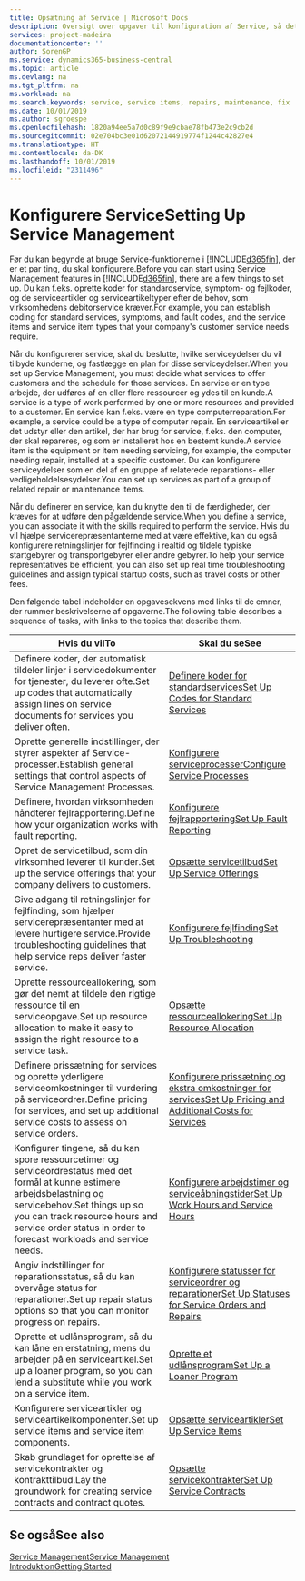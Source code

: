 ```yaml
---
title: Opsætning af Service | Microsoft Docs
description: Oversigt over opgaver til konfiguration af Service, så det passer til den måde, organisationen administrerer sine tjenester på.
services: project-madeira
documentationcenter: ''
author: SorenGP
ms.service: dynamics365-business-central
ms.topic: article
ms.devlang: na
ms.tgt_pltfrm: na
ms.workload: na
ms.search.keywords: service, service items, repairs, maintenance, fix
ms.date: 10/01/2019
ms.author: sgroespe
ms.openlocfilehash: 1820a94ee5a7d0c89f9e9cbae78fb473e2c9cb2d
ms.sourcegitcommit: 02e704bc3e01d62072144919774f1244c42827e4
ms.translationtype: HT
ms.contentlocale: da-DK
ms.lasthandoff: 10/01/2019
ms.locfileid: "2311496"
---
```

# <a name="setting-up-service-management"></a><span data-ttu-id="363f9-103">Konfigurere Service</span><span class="sxs-lookup"><span data-stu-id="363f9-103">Setting Up Service Management</span></span>
<span data-ttu-id="363f9-104">Før du kan begynde at bruge Service-funktionerne i [!INCLUDE[d365fin](includes/d365fin_md.md)], der er et par ting, du skal konfigurere.</span><span class="sxs-lookup"><span data-stu-id="363f9-104">Before you can start using Service Management features in [!INCLUDE[d365fin](includes/d365fin_md.md)], there are a few things to set up.</span></span> <span data-ttu-id="363f9-105">Du kan f.eks. oprette koder for standardservice, symptom- og fejlkoder, og de serviceartikler og serviceartikeltyper efter de behov, som virksomhedens debitorservice kræver.</span><span class="sxs-lookup"><span data-stu-id="363f9-105">For example, you can establish coding for standard services, symptoms, and fault codes, and the service items and service item types that your company's customer service needs require.</span></span>  

<span data-ttu-id="363f9-106">Når du konfigurerer service, skal du beslutte, hvilke serviceydelser du vil tilbyde kunderne, og fastlægge en plan for disse serviceydelser.</span><span class="sxs-lookup"><span data-stu-id="363f9-106">When you set up Service Management, you must decide what services to offer customers and the schedule for those services.</span></span> <span data-ttu-id="363f9-107">En service er en type arbejde, der udføres af en eller flere ressourcer og ydes til en kunde.</span><span class="sxs-lookup"><span data-stu-id="363f9-107">A service is a type of work performed by one or more resources and provided to a customer.</span></span> <span data-ttu-id="363f9-108">En service kan f.eks. være en type computerreparation.</span><span class="sxs-lookup"><span data-stu-id="363f9-108">For example, a service could be a type of computer repair.</span></span> <span data-ttu-id="363f9-109">En serviceartikel er det udstyr eller den artikel, der har brug for service, f.eks. den computer, der skal repareres, og som er installeret hos en bestemt kunde.</span><span class="sxs-lookup"><span data-stu-id="363f9-109">A service item is the equipment or item needing servicing, for example, the computer needing repair, installed at a specific customer.</span></span> <span data-ttu-id="363f9-110">Du kan konfigurere serviceydelser som en del af en gruppe af relaterede reparations- eller vedligeholdelsesydelser.</span><span class="sxs-lookup"><span data-stu-id="363f9-110">You can set up services as part of a group of related repair or maintenance items.</span></span>  
  
<span data-ttu-id="363f9-111">Når du definerer en service, kan du knytte den til de færdigheder, der kræves for at udføre den pågældende service.</span><span class="sxs-lookup"><span data-stu-id="363f9-111">When you define a service, you can associate it with the skills required to perform the service.</span></span> <span data-ttu-id="363f9-112">Hvis du vil hjælpe servicerepræsentanterne med at være effektive, kan du også konfigurere retningslinjer for fejlfinding i realtid og tildele typiske startgebyrer og transportgebyrer eller andre gebyrer.</span><span class="sxs-lookup"><span data-stu-id="363f9-112">To help your service representatives be efficient, you can also set up real time troubleshooting guidelines and assign typical startup costs, such as travel costs or other fees.</span></span>  

<span data-ttu-id="363f9-113">Den følgende tabel indeholder en opgavesekvens med links til de emner, der rummer beskrivelserne af opgaverne.</span><span class="sxs-lookup"><span data-stu-id="363f9-113">The following table describes a sequence of tasks, with links to the topics that describe them.</span></span>  
  
| <span data-ttu-id="363f9-114">Hvis du vil</span><span class="sxs-lookup"><span data-stu-id="363f9-114">To</span></span> | <span data-ttu-id="363f9-115">Skal du se</span><span class="sxs-lookup"><span data-stu-id="363f9-115">See</span></span> |
| --- | --- |
| <span data-ttu-id="363f9-116">Definere koder, der automatisk tildeler linjer i servicedokumenter for tjenester, du leverer ofte.</span><span class="sxs-lookup"><span data-stu-id="363f9-116">Set up codes that automatically assign lines on service documents for services you deliver often.</span></span> |[<span data-ttu-id="363f9-117">Definere koder for standardservices</span><span class="sxs-lookup"><span data-stu-id="363f9-117">Set Up Codes for Standard Services</span></span>](service-how-setup-service-coding.md)|
| <span data-ttu-id="363f9-118">Oprette generelle indstillinger, der styrer aspekter af Service-processer.</span><span class="sxs-lookup"><span data-stu-id="363f9-118">Establish general settings that control aspects of Service Management Processes.</span></span>|[<span data-ttu-id="363f9-119">Konfigurere serviceprocesser</span><span class="sxs-lookup"><span data-stu-id="363f9-119">Configure Service Processes</span></span>](service-setup-service-processes.md)|
| <span data-ttu-id="363f9-120">Definere, hvordan virksomheden håndterer fejlrapportering.</span><span class="sxs-lookup"><span data-stu-id="363f9-120">Define how your organization works with fault reporting.</span></span> |[<span data-ttu-id="363f9-121">Konfigurere fejlrapportering</span><span class="sxs-lookup"><span data-stu-id="363f9-121">Set Up Fault Reporting</span></span>](service-how-setup-fault-reporting.md) |
| <span data-ttu-id="363f9-122">Opret de servicetilbud, som din virksomhed leverer til kunder.</span><span class="sxs-lookup"><span data-stu-id="363f9-122">Set up the service offerings that your company delivers to customers.</span></span>|[<span data-ttu-id="363f9-123">Opsætte servicetilbud</span><span class="sxs-lookup"><span data-stu-id="363f9-123">Set Up Service Offerings</span></span>](service-how-setup-service-offerings.md)|
| <span data-ttu-id="363f9-124">Give adgang til retningslinjer for fejlfinding, som hjælper servicerepræsentanter med at levere hurtigere service.</span><span class="sxs-lookup"><span data-stu-id="363f9-124">Provide troubleshooting guidelines that help service reps deliver faster service.</span></span> |[<span data-ttu-id="363f9-125">Konfigurere fejlfinding</span><span class="sxs-lookup"><span data-stu-id="363f9-125">Set Up Troubleshooting</span></span>](service-how-setup-troubleshooting.md) |
| <span data-ttu-id="363f9-126">Oprette ressourceallokering, som gør det nemt at tildele den rigtige ressource til en serviceopgave.</span><span class="sxs-lookup"><span data-stu-id="363f9-126">Set up resource allocation to make it easy to assign the right resource to a service task.</span></span> |[<span data-ttu-id="363f9-127">Opsætte ressourceallokering</span><span class="sxs-lookup"><span data-stu-id="363f9-127">Set Up Resource Allocation</span></span>](service-how-setup-resource-allocation.md) |
| <span data-ttu-id="363f9-128">Definere prissætning for services og oprette yderligere serviceomkostninger til vurdering på serviceordrer.</span><span class="sxs-lookup"><span data-stu-id="363f9-128">Define pricing for services, and set up additional service costs to assess on service orders.</span></span> |[<span data-ttu-id="363f9-129">Konfigurere prissætning og ekstra omkostninger for services</span><span class="sxs-lookup"><span data-stu-id="363f9-129">Set Up Pricing and Additional Costs for Services</span></span>](service-how-setup-service-costs-pricing.md)|
| <span data-ttu-id="363f9-130">Konfigurer tingene, så du kan spore ressourcetimer og serviceordrestatus med det formål at kunne estimere arbejdsbelastning og servicebehov.</span><span class="sxs-lookup"><span data-stu-id="363f9-130">Set things up so you can track resource hours and service order status in order to forecast workloads and service needs.</span></span>|[<span data-ttu-id="363f9-131">Konfigurere arbejdstimer og serviceåbningstider</span><span class="sxs-lookup"><span data-stu-id="363f9-131">Set Up Work Hours and Service Hours</span></span>](service-how-setup-work-service-hours.md)|
| <span data-ttu-id="363f9-132">Angiv indstillinger for reparationsstatus, så du kan overvåge status for reparationer.</span><span class="sxs-lookup"><span data-stu-id="363f9-132">Set up repair status options so that you can monitor progress on repairs.</span></span> | [<span data-ttu-id="363f9-133">Konfigurere statusser for serviceordrer og reparationer</span><span class="sxs-lookup"><span data-stu-id="363f9-133">Set Up Statuses for Service Orders and Repairs</span></span>](service-order-repair-status.md)|
| <span data-ttu-id="363f9-134">Oprette et udlånsprogram, så du kan låne en erstatning, mens du arbejder på en serviceartikel.</span><span class="sxs-lookup"><span data-stu-id="363f9-134">Set up a loaner program, so you can lend a substitute while you work on a service item.</span></span> |[<span data-ttu-id="363f9-135">Oprette et udlånsprogram</span><span class="sxs-lookup"><span data-stu-id="363f9-135">Set Up a Loaner Program</span></span>](service-how-setup-loaner-program.md) |
| <span data-ttu-id="363f9-136">Konfigurere serviceartikler og serviceartikelkomponenter.</span><span class="sxs-lookup"><span data-stu-id="363f9-136">Set up service items and service item components.</span></span> |[<span data-ttu-id="363f9-137">Opsætte serviceartikler</span><span class="sxs-lookup"><span data-stu-id="363f9-137">Set Up Service Items</span></span>](service-how-setup-service-items.md) |
| <span data-ttu-id="363f9-138">Skab grundlaget for oprettelse af servicekontrakter og kontrakttilbud.</span><span class="sxs-lookup"><span data-stu-id="363f9-138">Lay the groundwork for creating service contracts and contract quotes.</span></span> |[<span data-ttu-id="363f9-139">Opsætte servicekontrakter</span><span class="sxs-lookup"><span data-stu-id="363f9-139">Set Up Service Contracts</span></span>](service-how-setup-service-contracts.md) |

## <a name="see-also"></a><span data-ttu-id="363f9-140">Se også</span><span class="sxs-lookup"><span data-stu-id="363f9-140">See also</span></span>
[<span data-ttu-id="363f9-141">Service Management</span><span class="sxs-lookup"><span data-stu-id="363f9-141">Service Management</span></span>](service-service.md)  
[<span data-ttu-id="363f9-142">Introduktion</span><span class="sxs-lookup"><span data-stu-id="363f9-142">Getting Started</span></span>](product-get-started.md)  
